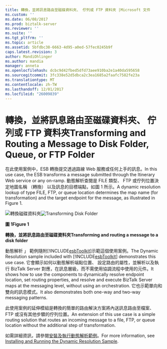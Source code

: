 ```yaml
---
title: 轉換，並將訊息路由至磁碟資料夾、 佇列或 FTP 資料夾 |Microsoft 文件
ms.custom: ''
ms.date: 06/08/2017
ms.prod: biztalk-server
ms.reviewer: ''
ms.suite: ''
ms.tgt_pltfrm: ''
ms.topic: article
ms.assetid: 5bfdbc38-6663-4d95-a0ed-57fec0245b9f
caps.latest.revision: 3
author: MandiOhlinger
ms.author: mandia
manager: anneta
ms.openlocfilehash: dcbc9d42fbed5dfd73aee910ba2e1a40da595658
ms.sourcegitcommit: 3fc338e52d5dbca2c3ea1685a2faafc7582fe23a
ms.translationtype: MT
ms.contentlocale: zh-TW
ms.lasthandoff: 12/01/2017
ms.locfileid: "26009839"
---
```

# <a name="transforming-and-routing-a-message-to-disk-folder-queue-or-ftp-folder"></a><span data-ttu-id="98457-102">轉換，並將訊息路由至磁碟資料夾、 佇列或 FTP 資料夾</span><span class="sxs-lookup"><span data-stu-id="98457-102">Transforming and Routing a Message to Disk Folder, Queue, or FTP Folder</span></span>
<span data-ttu-id="98457-103">在此使用案例中，ESB 轉換提交透過路線 Web 服務或任何上手的訊息。</span><span class="sxs-lookup"><span data-stu-id="98457-103">In this use case, the ESB transforms a message submitted through the Itinerary Web service or any on-ramp.</span></span> <span data-ttu-id="98457-104">動態解析查閱是 FILE 類型、 FTP 或佇列位置決定地圖名稱 （轉換） 以及訊息的目標端點，如圖 1 所示。</span><span class="sxs-lookup"><span data-stu-id="98457-104">A dynamic resolution lookup of type FILE, FTP, or queue location determines the map name (for transformation) and the target endpoint for the message, as illustrated in Figure 1.</span></span>  
  
 <span data-ttu-id="98457-105">![轉換磁碟資料夾](../esb-toolkit/media/ch3-transformingdiskfolder.gif "Ch3 TransformingDiskFolder")</span><span class="sxs-lookup"><span data-stu-id="98457-105">![Transforming Disk Folder](../esb-toolkit/media/ch3-transformingdiskfolder.gif "Ch3-TransformingDiskFolder")</span></span>  
  
 <span data-ttu-id="98457-106">**圖 1**</span><span class="sxs-lookup"><span data-stu-id="98457-106">**Figure 1**</span></span>  
  
 <span data-ttu-id="98457-107">**轉換，並將訊息路由至磁碟資料夾**</span><span class="sxs-lookup"><span data-stu-id="98457-107">**Transforming and routing a message to a disk folder**</span></span>  
  
 <span data-ttu-id="98457-108">動態解析 」 範例隨附[!INCLUDE[esbToolkit](../includes/esbtoolkit-md.md)]示範這個使用案例。</span><span class="sxs-lookup"><span data-stu-id="98457-108">The Dynamic Resolution sample included with [!INCLUDE[esbToolkit](../includes/esbtoolkit-md.md)] demonstrates this use case.</span></span> <span data-ttu-id="98457-109">它會顯示如何以動態解析端點位置、 設定路由的屬性，並解析以及執行 BizTalk Server 對應，在訊息層級，而不需使用協調流程中使用的元件。</span><span class="sxs-lookup"><span data-stu-id="98457-109">It shows how to use the components to dynamically resolve endpoint location, set routing properties, and resolve and execute BizTalk Server maps at the messaging level, without using an orchestration.</span></span> <span data-ttu-id="98457-110">它也示範單向和雙向的訊息模式。</span><span class="sxs-lookup"><span data-stu-id="98457-110">It also demonstrates both one-way and two-way messaging patterns.</span></span>  
  
 <span data-ttu-id="98457-111">此使用案例的延伸模組是轉換的簡單的路由解決方案將內送訊息路由至檔案、 FTP 或沒有其他步驟的佇列位置。</span><span class="sxs-lookup"><span data-stu-id="98457-111">An extension of this use case is a simple routing solution that routes an incoming message to a file, FTP, or queue location without the additional step of transformation.</span></span>  
  
 <span data-ttu-id="98457-112">如需詳細資訊，請參閱[安裝及執行動態解析範例](../esb-toolkit/installing-and-running-the-dynamic-resolution-sample.md)。</span><span class="sxs-lookup"><span data-stu-id="98457-112">For more information, see [Installing and Running the Dynamic Resolution Sample](../esb-toolkit/installing-and-running-the-dynamic-resolution-sample.md).</span></span>